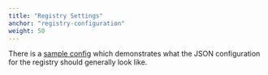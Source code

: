 ```yaml
---
title: "Registry Settings"
anchor: "registry-configuration"
weight: 50
---
```


There is a [sample config](https://github.com/modprox/modprox-registry/blob/master/hack/configs/local.json)
which demonstrates what the JSON configuration for the registry should generally look like.

